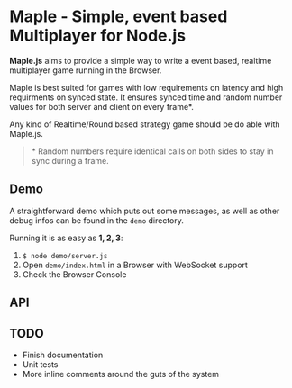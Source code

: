 Maple - Simple, event based Multiplayer for Node.js
===================================================

__Maple.js__ aims to provide a simple way to write a event based, realtime multiplayer 
game running in the Browser.

Maple is best suited for games with low requirements on latency and high requirments 
on synced state. It ensures synced time and random number values for both server 
and client on every frame\*.

Any kind of Realtime/Round based strategy game should be do able with Maple.js.

> \* Random numbers require identical calls on both sides to stay in sync during a frame.


## Demo

A straightforward demo which puts out some messages, as well as other debug infos 
can be found in the `demo` directory.

Running it is as easy as __1, 2, 3__:

1. `$ node demo/server.js`
2. Open `demo/index.html` in a Browser with WebSocket support
3. Check the Browser Console 


## API



## TODO

- Finish documentation
- Unit tests
- More inline comments around the guts of the system


